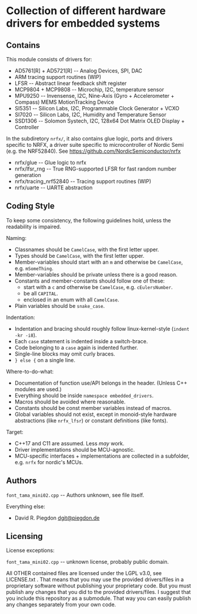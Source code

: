 
Collection of different hardware drivers for embedded systems
=============================================================

Contains
--------

This module consists of drivers for:

* AD5761[R] + AD5721[R] -- Analog Devices, SPI, DAC
* ARM tracing support routines (WIP)
* LFSR -- Abstract linear feedback shift register
* MCP9804 + MCP9808 -- Microchip, I2C, temperature sensor
* MPU9250 -- Invensense, I2C, Nine-Axis (Gyro + Accelerometer + Compass) MEMS MotionTracking Device
* SI5351 -- Silicon Labs, I2C, Programmable Clock Generator + VCXO
* SI7020 -- Silicon Labs, I2C, Humidity and Temperature Sensor
* SSD1306 -- Solomon Systech, I2C, 128x64 Dot Matrix OLED Display + Controller

In the subdiretory `nrfx/`, it also contains glue logic, ports and drivers specific to NRFX,
a driver suite specific to microcontroller of Nordic Semi (e.g. the NRF52840).
See https://github.com/NordicSemiconductor/nrfx

* nrfx/glue -- Glue logic to nrfx
* nrfx/lfsr_rng -- True RNG-supported LFSR for fast random number generation
* nrfx/tracing_nrf52840 -- Tracing support routines (WIP)
* nrfx/uarte -- UARTE abstraction


Coding Style
------------

To keep some consistency, the following guidelines hold,
unless the readability is impaired.

Naming:

* Classnames should be `CamelCase`, with the first letter upper.
* Types should be `CamelCase`, with the first letter upper.
* Member-variables should start with an `m` and otherwise be `CamelCase`, e.g. `mSomeThing`.
* Member-variables should be private unless there is a good reason.
* Constants and member-constants should follow one of these:
  - start with a `c` and otherwise be `CamelCase`, e.g. `cEulersNumber`.
  - be all `CAPITAL`.
  - enclosed in an enum with all `CamelCase`.
* Plain variables should be `snake_case`.

Indentation:

* Indentation and bracing should roughly follow linux-kernel-style (`indent -kr -i8`).
* Each `case` statement is indented inside a switch-brace.
* Code belonging to a `case` again is indented further.
* Single-line blocks may omit curly braces.
* `} else {` on a single line.

Where-to-do-what:

* Documentation of function use/API belongs in the header. (Unless C++ modules are used.)
* Everything should be inside `namespace embedded_drivers`.
* Macros should be avoided where reasonable.
* Constants should be const member variables instead of macros.
* Global variables should not exist, except in monoid-style hardware abstractions (like `nrfx_lfsr`) or constant definitions (like fonts).

Target:

* C++17 and C11 are assumed. Less *may* work.
* Driver implementations should be MCU-agnostic.
* MCU-specific interfaces + implementations are collected in a subfolder, e.g. `nrfx` for nordic's MCUs.


Authors
-------

`font_tama_mini02.cpp` -- Authors unknown, see file itself.

Everything else:

* David R. Piegdon <dgit@piegdon.de>


Licensing
---------

License exceptions:

`font_tama_mini02.cpp` -- unknown license, probably public domain.

All OTHER contained files are licensed under the LGPL v3.0, see LICENSE.txt .
That means that you may use the provided drivers/files in a proprietary
software without publishing your proprietary code.
But you must publish any changes that you did to the provided drivers/files.
I suggest that you include this repository as a submodule.
That way you can easily publish any changes separately from your own code.

